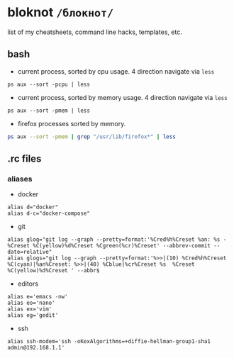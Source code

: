 # bloknot `/блокнот/`
list of my cheatsheets, command line hacks, templates, etc. 


## bash 

* current process, sorted by cpu usage. 4 direction navigate via `less`

```shell
ps aux --sort -pcpu | less   
```

* current process, sorted by memory usage. 4 direction navigate via `less`

```shell
ps aux --sort -pmem | less
```
 
* firefox processes sorted by memory. 

```bash 
ps aux --sort -pmem | grep "/usr/lib/firefox*" | less 
```

## .rc files

### aliases

* docker

```shell 
alias d="docker"
alias d-c="docker-compose"
```

* git

```shell
alias glog="git log --graph --pretty=format:'%Cred%h%Creset %an: %s - %Creset %C(yellow)%d%Creset %Cgreen(%cr)%Creset' --abbrev-commit --date=relative"
alias glogs="git log --graph --pretty=format:'%>>|(10) %Cred%h%Creset %C(cyan)|%an%Creset: %>>|(40) %Cblue|%cr%Creset %s  %Creset %C(yellow)%d%Creset ' --abbr$
```

* editors

```shell
alias e='emacs -nw'
alias eo='nano'
alias ex='vim'
alias eg='gedit'
```

* ssh 

```ssh
alias ssh-modem='ssh -oKexAlgorithms=+diffie-hellman-group1-sha1 admin@192.168.1.1'
```


